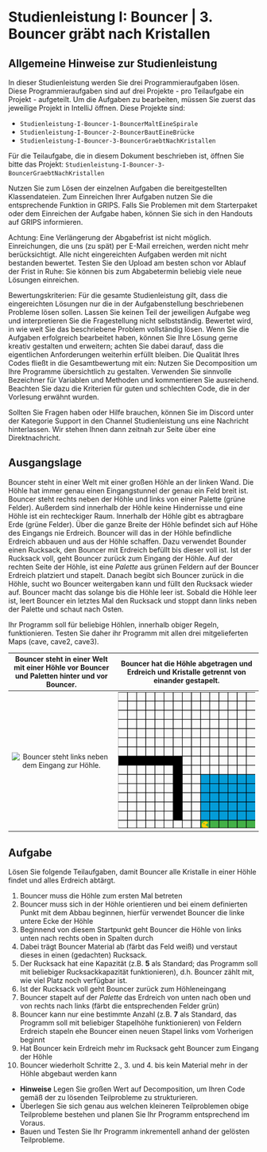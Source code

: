 # Studienleistung I: Bouncer | 3. Bouncer gräbt nach Kristallen

## Allgemeine Hinweise zur Studienleistung
In dieser Studienleistung werden Sie drei Programmieraufgaben lösen.
Diese Programmieraufgaben sind auf drei Projekte - pro Teilaufgabe ein Projekt - aufgeteilt.
Um die Aufgaben zu bearbeiten, müssen Sie zuerst das jeweilige Projekt in IntelliJ öffnen.
Diese Projekte sind:
* ```Studienleistung-I-Bouncer-1-BouncerMaltEineSpirale```
* ```Studienleistung-I-Bouncer-2-BouncerBautEineBrücke```
* ```Studienleistung-I-Bouncer-3-BouncerGraebtNachKristallen```

Für die Teilaufgabe, die in diesem Dokument beschrieben ist, öffnen Sie bitte das Projekt: ```Studienleistung-I-Bouncer-3-BouncerGraebtNachKristallen```

Nutzen Sie zum Lösen der einzelnen Aufgaben die bereitgestellten Klassendateien.
Zum Einreichen Ihrer Aufgaben nutzen Sie die entsprechende Funktion in GRIPS.
Falls Sie Problemen mit dem Starterpaket oder dem Einreichen der Aufgabe haben, können Sie sich in den Handouts auf GRIPS informieren.

Achtung: Eine Verlängerung der Abgabefrist ist nicht möglich.
Einreichungen, die uns (zu spät) per E-Mail erreichen, werden nicht mehr berücksichtigt.
Alle nicht eingereichten Aufgaben werden mit nicht bestanden bewertet.
Testen Sie den Upload am besten schon vor Ablauf der Frist in Ruhe: Sie können bis zum Abgabetermin beliebig viele neue Lösungen einreichen.

Bewertungskriterien: Für die gesamte Studienleistung gilt, dass die eingereichten Lösungen nur die in der Aufgabenstellung beschriebenen Probleme lösen sollen.
Lassen Sie keinen Teil der jeweiligen Aufgabe weg und interpretieren Sie die Fragestellung nicht selbstständig.
Bewertet wird, in wie weit Sie das beschriebene Problem vollständig lösen.
Wenn Sie die Aufgaben erfolgreich bearbeitet haben, können Sie Ihre Lösung gerne kreativ gestalten und erweitern; achten Sie dabei darauf, dass die eigentlichen Anforderungen weiterhin erfüllt bleiben.
Die Qualität Ihres Codes fließt in die Gesamtbewertung mit ein: Nutzen Sie Decomposition um Ihre Programme übersichtlich zu gestalten.
Verwenden Sie sinnvolle Bezeichner für Variablen und Methoden und kommentieren Sie ausreichend.
Beachten Sie dazu die Kriterien für guten und schlechten Code, die in der Vorlesung erwähnt wurden.

Sollten Sie Fragen haben oder Hilfe brauchen, können Sie im Discord unter der Kategorie Support in den Channel Studienleistung uns eine Nachricht hinterlassen.
Wir stehen Ihnen dann zeitnah zur Seite über eine Direktnachricht.


## Ausgangslage

Bouncer steht in einer Welt mit einer großen Höhle an der linken Wand.
Die Höhle hat immer genau einen Eingangstunnel der genau ein Feld breit ist.
Bouncer steht rechts neben der Höhle und links von einer Palette (grüne Felder).
Außerdem sind innerhalb der Höhle keine Hindernisse und eine Höhle ist ein rechteckiger Raum.
Innerhalb der Höhle gibt es abtragbare Erde (grüne Felder).
Über die ganze Breite der Höhle befindet sich auf Höhe des Eingangs nie Erdreich.
Bouncer will das in der Höhle befindliche Erdreich abbauen und aus der Höhle schaffen.
Dazu verwendet Bounder einen Rucksack, den Bouncer mit Erdreich befüllt bis dieser voll ist.
Ist der Rucksack voll, geht Bouncer zurück zum Eingang der Höhle.
Auf der rechten Seite der Höhle, ist eine *Palette* aus grünen Feldern auf der Bouncer Erdreich platziert und stapelt.
Danach begibt sich Bouncer zurück in die Höhle, sucht wo Bouncer weitergaben kann und füllt den Rucksack wieder auf.
Bouncer macht das solange bis die Höhle leer ist.
Sobald die Höhle leer ist, leert Bouncer ein letztes Mal den Rucksack und stoppt dann links neben der Palette und schaut nach Osten.

Ihr Programm soll für beliebige Höhlen, innerhalb obiger Regeln, funktionieren.
Testen Sie daher ihr Programm mit allen drei mitgelieferten Maps (cave, cave2, cave3).

| Bouncer steht in einer Welt mit einer Höhle vor Bouncer und Paletten hinter und vor Bouncer. | Bouncer hat die Höhle abgetragen und Erdreich und Kristalle getrennt von einander gestapelt. |
|:------:|:------:|
| ![Bouncer steht links neben dem Eingang zur Höhle.](./docs/cave1.png) | ![Bouncer steht im Eingang zur Höhle nachdem die Höhle abgebaut wurde](./docs/cave2.png) |

## Aufgabe

Lösen Sie folgende Teilaufgaben, damit Bouncer alle Kristalle in einer Höhle findet und alles Erdreich abtärgt.

1. Bouncer muss die Höhle zum ersten Mal betreten
2. Bouncer muss sich in der Höhle orientieren und bei einem definierten Punkt mit dem Abbau beginnen, hierfür verwendet Bouncer die linke untere Ecke der Höhle
3. Beginnend von diesem Startpunkt geht Bouncer die Höhle von links unten nach rechts oben in Spalten durch
  1. Dabei trägt Bouncer Material ab (färbt das Feld weiß) und verstaut dieses in einen (gedachten) Rucksack. 
  2. Der Rucksack hat eine Kapazität (z.B. **5** als Standard; das Programm soll mit beliebiger Rucksackkapazität funktionieren), d.h. Bouncer zählt mit, wie viel Platz noch verfügbar ist. 
  3. Ist der Rucksack voll geht Bouncer zurück zum Höhleneingang
  4. Bouncer stapelt auf der *Palette* das Erdreich von unten nach oben und von rechts nach links (färbt die entsprechenden Felder grün) 
  5. Bouncer kann nur eine bestimmte Anzahl (z.B. **7** als Standard, das Programm soll mit beliebiger Stapelhöhe funktionieren) von Feldern Erdreich stapeln ehe Bouncer einen neuen Stapel links vom Vorherigen beginnt
  6. Hat Bouncer kein Erdreich mehr im Rucksack geht Bouncer zum Eingang der Höhle
4. Bouncer wiederholt Schritte 2., 3. und 4. bis kein Material mehr in der Höhle abgebaut werden kann

* **Hinweise**
Legen Sie großen Wert auf Decomposition, um Ihren Code gemäß der zu lösenden Teilprobleme zu strukturieren.
* Überlegen Sie sich genau aus welchen kleineren Teilproblemen obige Teilprobleme bestehen und planen Sie Ihr Programm entsprechend im Voraus.
* Bauen und Testen Sie Ihr Programm inkrementell anhand der gelösten Teilprobleme.

